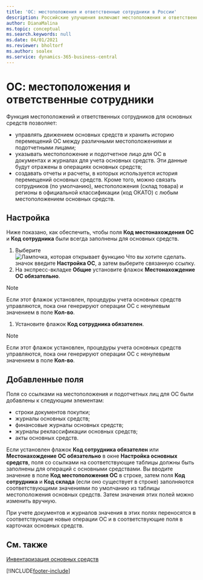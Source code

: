 ```yaml
---
title: 'ОС: местоположения и ответственные сотрудники в России'
description: Российские улучшения включают местоположения и ответственных сотрудников для основных средств.
author: DianaMalina
ms.topic: conceptual
ms.search.keywords: null
ms.date: 04/01/2021
ms.reviewer: bholtorf
ms.author: soalex
ms.service: dynamics-365-business-central
---
```


# <a name="fixed-asset-locations-and-employees"></a>ОС: местоположения и ответственные сотрудники

Функция местоположений и ответственных сотрудников для основных средств позволяет:

- управлять движением основных средств и хранить историю перемещений ОС между различными местоположениями и подотчетными лицами;
- указывать местоположение и подотчетное лицо для ОС в документах и журналах для учета основных средств. Эти данные будут отражены в операциях основных средств;
- создавать отчеты и расчеты, в которых используется история перемещений основных средств. Кроме того, можно связать сотрудников (по умолчанию), местоположения (склад товара) и регионы в официальной классификации (код ОКАТО) с любым местоположением основных средств.



## <a name="setup"></a>Настройка

Ниже показано, как обеспечить, чтобы поля **Код местонахождения ОС** и **Код сотрудника** были всегда заполнены для основных средств.

1. Выберите ![Лампочка, которая открывает функцию Что вы хотите сделать.](../../media/ui-search/search_small.png "Что вы хотите сделать") значок введите **Настройка ОС**, а затем выберите связанную ссылку.
2. На экспресс-вкладке **Общие** установите флажок **Местонахождение ОС обязательно**.



> [!NOTE]
> Если этот флажок установлен, процедуры учета основных средств управляются, пока они генерируют операции ОС с ненулевым значением в поле **Кол-во**.



1. Установите флажок **Код сотрудника обязателен**.



> [!NOTE]
> Если этот флажок установлен, процедуры учета основных средств управляются, пока они генерируют операции ОС с ненулевым значением в поле **Кол-во**.



## <a name="added-fields"></a>Добавленные поля

Поля со ссылками на местоположения и подотчетных лиц для ОС были добавлены к следующим элементам:

- строки документов покупки;
- журналы основных средств;
- финансовые журналы основных средств;
- журналы реклассификации основных средств;
- акты основных средств.

Если установлен флажок **Код сотрудника обязателен** или **Местонахождение ОС обязательно** в окне **Настройка основных средств**, поля со ссылками на соответствующие таблицы должны быть заполнены для операций с основными средствами. Вы вводите значение в поле **Код местоположения ОС** в строке, затем поля **Код сотрудника** и **Код склада** (если оно существует в строке) заполняются соответствующими значениями по умолчанию из таблицы местоположения основных средств. Затем значения этих полей можно изменить вручную.

При учете документов и журналов значения в этих полях переносятся в соответствующие новые операции ОС и в соответствующие поля в карточках основных средств.



## <a name="see-also"></a>См. также

[Инвентаризация основных средств](Fixed-Asset-Inventory.md)


[!INCLUDE[footer-include](../../includes/footer-banner.md)]
